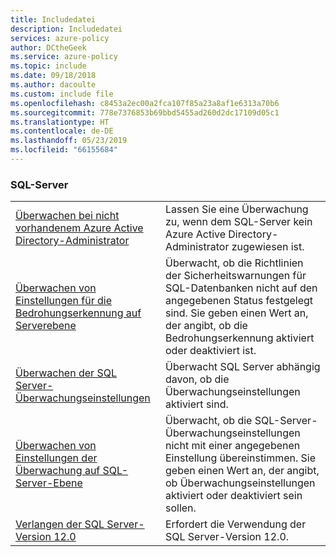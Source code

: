 ```yaml
---
title: Includedatei
description: Includedatei
services: azure-policy
author: DCtheGeek
ms.service: azure-policy
ms.topic: include
ms.date: 09/18/2018
ms.author: dacoulte
ms.custom: include file
ms.openlocfilehash: c8453a2ec00a2fca107f85a23a8af1e6313a70b6
ms.sourcegitcommit: 778e7376853b69bbd5455ad260d2dc17109d05c1
ms.translationtype: HT
ms.contentlocale: de-DE
ms.lasthandoff: 05/23/2019
ms.locfileid: "66155684"
---
```

### <a name="sql-servers"></a>SQL-Server

|  |  |
|---------|---------|
| [Überwachen bei nicht vorhandenem Azure Active Directory-Administrator](../articles/governance/policy/samples/audit-no-aad-admin.md) | Lassen Sie eine Überwachung zu, wenn dem SQL-Server kein Azure Active Directory-Administrator zugewiesen ist. |
| [Überwachen von Einstellungen für die Bedrohungserkennung auf Serverebene](../articles/governance/policy/samples/audit-sql-server-threat-detection-setting.md) | Überwacht, ob die Richtlinien der Sicherheitswarnungen für SQL-Datenbanken nicht auf den angegebenen Status festgelegt sind. Sie geben einen Wert an, der angibt, ob die Bedrohungserkennung aktiviert oder deaktiviert ist.  |
| [Überwachen der SQL Server-Überwachungseinstellungen](../articles/governance/policy/samples/sql-server-audit.md) | Überwacht SQL Server abhängig davon, ob die Überwachungseinstellungen aktiviert sind. |
| [Überwachen von Einstellungen der Überwachung auf SQL-Server-Ebene](../articles/governance/policy/samples/audit-sql-server-audit-setting.md) | Überwacht, ob die SQL-Server-Überwachungseinstellungen nicht mit einer angegebenen Einstellung übereinstimmen. Sie geben einen Wert an, der angibt, ob Überwachungseinstellungen aktiviert oder deaktiviert sein sollen. |
| [Verlangen der SQL Server-Version 12.0](../articles/governance/policy/samples/require-sql-12.md) | Erfordert die Verwendung der SQL Server-Version 12.0.  |